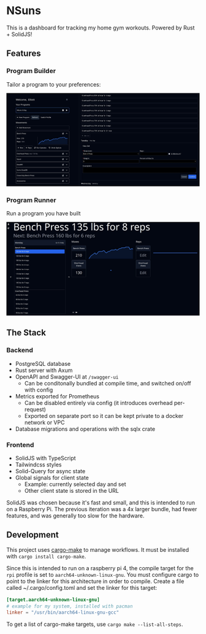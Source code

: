 # NSuns

This is a dashboard for tracking my home gym workouts. Powered by Rust + SolidJS!

## Features

### Program Builder

Tailor a program to your preferences:

![Program Builder](images/program-builder.jpg)

### Program Runner

Run a program you have built

![Program Runner](images/program-runner.jpg)

## The Stack

### Backend

- PostgreSQL database
- Rust server with Axum
- OpenAPI and Swagger-UI at `/swagger-ui`
  - Can be conditonally bundled at compile time, and switched on/off with config
- Metrics exported for Prometheus
  - Can be disabled entirely via config (it introduces overhead per-request)
  - Exported on separate port so it can be kept private to a docker network or VPC
- Database migrations and operations with the sqlx crate

### Frontend

- SolidJS with TypeScript
- Tailwindcss styles
- Solid-Query for async state
- Global signals for client state
  - Example: currently selected day and set
  - Other client state is stored in the URL

SolidJS was chosen because it's fast and small, and this is intended to run on a Raspberry Pi. The previous iteration was a 4x larger bundle, had fewer features, and was generally too slow for the hardware.

## Development

This project uses [cargo-make](https://github.com/sagiegurari/cargo-make) to manage workflows. It must be installed with `cargo install cargo-make`.

Since this is intended to run on a raspberry pi 4, the compile target for the `rpi` profile is set to `aarch64-unknown-linux-gnu`. You must configure cargo to point to the linker for this architecture in order to compile. Create a file called ~/.cargo/config.toml and set the linker for this target:

```toml
[target.aarch64-unknown-linux-gnu]
# example for my system, installed with pacman
linker = "/usr/bin/aarch64-linux-gnu-gcc"
```

To get a list of cargo-make targets, use `cargo make --list-all-steps`.
